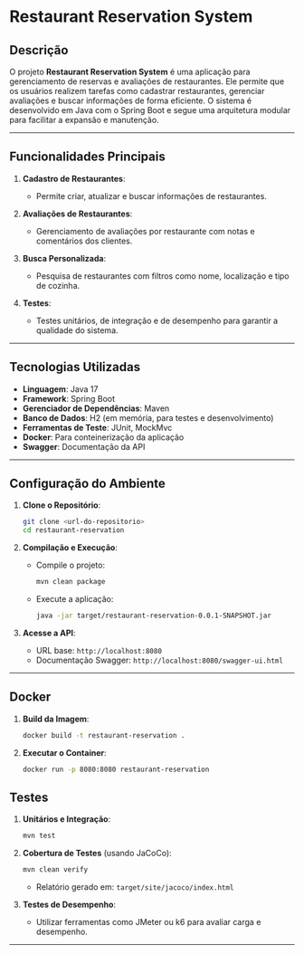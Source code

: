 # Restaurant Reservation System

## Descrição

O projeto **Restaurant Reservation System** é uma aplicação para gerenciamento de reservas e avaliações de restaurantes. Ele permite que os usuários realizem tarefas como cadastrar restaurantes, gerenciar avaliações e buscar informações de forma eficiente. O sistema é desenvolvido em Java com o Spring Boot e segue uma arquitetura modular para facilitar a expansão e manutenção.

---

## Funcionalidades Principais

1. **Cadastro de Restaurantes**:
    - Permite criar, atualizar e buscar informações de restaurantes.

2. **Avaliações de Restaurantes**:
    - Gerenciamento de avaliações por restaurante com notas e comentários dos clientes.

3. **Busca Personalizada**:
    - Pesquisa de restaurantes com filtros como nome, localização e tipo de cozinha.

4. **Testes**:
    - Testes unitários, de integração e de desempenho para garantir a qualidade do sistema.

---

## Tecnologias Utilizadas

- **Linguagem**: Java 17
- **Framework**: Spring Boot
- **Gerenciador de Dependências**: Maven
- **Banco de Dados**: H2 (em memória, para testes e desenvolvimento)
- **Ferramentas de Teste**: JUnit, MockMvc
- **Docker**: Para conteinerização da aplicação
- **Swagger**: Documentação da API

---

## Configuração do Ambiente

1. **Clone o Repositório**:
   ```bash
   git clone <url-do-repositorio>
   cd restaurant-reservation
   ```

2. **Compilação e Execução**:
    - Compile o projeto:
      ```bash
      mvn clean package
      ```
    - Execute a aplicação:
      ```bash
      java -jar target/restaurant-reservation-0.0.1-SNAPSHOT.jar
      ```

3. **Acesse a API**:
    - URL base: `http://localhost:8080`
    - Documentação Swagger: `http://localhost:8080/swagger-ui.html`

---

## Docker

1. **Build da Imagem**:
   ```bash
   docker build -t restaurant-reservation .
   ```

2. **Executar o Container**:
   ```bash
   docker run -p 8080:8080 restaurant-reservation
   ```


## Testes

1. **Unitários e Integração**:
   ```bash
   mvn test
   ```

2. **Cobertura de Testes** (usando JaCoCo):
   ```bash
   mvn clean verify
   ```
    - Relatório gerado em: `target/site/jacoco/index.html`

3. **Testes de Desempenho**:
    - Utilizar ferramentas como JMeter ou k6 para avaliar carga e desempenho.

---



